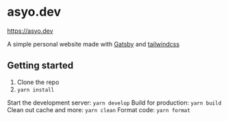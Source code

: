 # asyo.dev

https://asyo.dev

A simple personal website made with [Gatsby](https://www.gatsbyjs.com/) and [tailwindcss](https://tailwindcss.com/)

## Getting started

1. Clone the repo
2. `yarn install`

Start the development server: `yarn develop`
Build for production: `yarn build`
Clean out cache and more: `yarn clean`
Format code: `yarn format`
